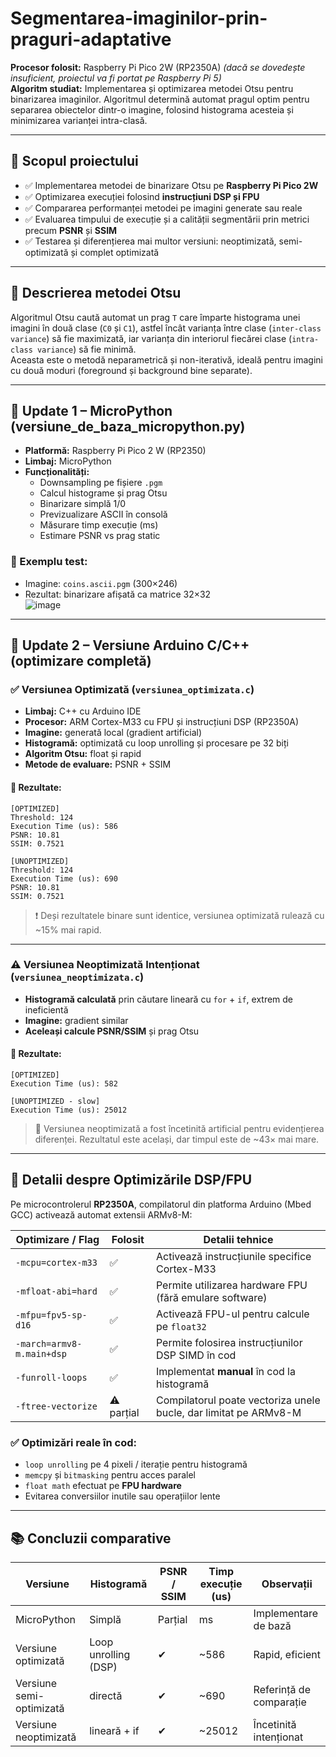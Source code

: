 
# Segmentarea-imaginilor-prin-praguri-adaptative

**Procesor folosit:** Raspberry Pi Pico 2W (RP2350A) *(dacă se dovedește insuficient, proiectul va fi portat pe Raspberry Pi 5)*  
**Algoritm studiat:** Implementarea și optimizarea metodei Otsu pentru binarizarea imaginilor. Algoritmul determină automat pragul optim pentru separarea obiectelor dintr-o imagine, folosind histograma acesteia și minimizarea varianței intra-clasă.

---

## 🎯 Scopul proiectului

- ✅ Implementarea metodei de binarizare Otsu pe **Raspberry Pi Pico 2W**
- ✅ Optimizarea execuției folosind **instrucțiuni DSP și FPU**
- ✅ Compararea performanței metodei pe imagini generate sau reale
- ✅ Evaluarea timpului de execuție și a calității segmentării prin metrici precum **PSNR** și **SSIM**
- ✅ Testarea și diferențierea mai multor versiuni: neoptimizată, semi-optimizată și complet optimizată

---

## 📖 Descrierea metodei Otsu

Algoritmul Otsu caută automat un prag `T` care împarte histograma unei imagini în două clase (`C0` și `C1`), astfel încât varianța între clase (`inter-class variance`) să fie maximizată, iar varianța din interiorul fiecărei clase (`intra-class variance`) să fie minimă.  
Aceasta este o metodă neparametrică și non-iterativă, ideală pentru imagini cu două moduri (foreground și background bine separate).

---

## 🔄 Update 1 – MicroPython (versiune_de_baza_micropython.py)
- **Platformă:** Raspberry Pi Pico 2 W (RP2350)
- **Limbaj:** MicroPython
- **Funcționalități:**
  - Downsampling pe fișiere `.pgm`
  - Calcul histograme și prag Otsu
  - Binarizare simplă 1/0
  - Previzualizare ASCII în consolă
  - Măsurare timp execuție (ms)
  - Estimare PSNR vs prag static

### 🧪 Exemplu test:
- Imagine: `coins.ascii.pgm` (300×246)
- Rezultat: binarizare afișată ca matrice 32×32  
  ![image](https://github.com/user-attachments/assets/810e69bf-d375-4f6a-ab9d-ce9417a2026e)

---

## 🔄 Update 2 – Versiune Arduino C/C++ (optimizare completă)

### ✅ Versiunea Optimizată (`versiunea_optimizata.c`)
- **Limbaj:** C++ cu Arduino IDE
- **Procesor:** ARM Cortex-M33 cu FPU și instrucțiuni DSP (RP2350A)
- **Imagine:** generată local (gradient artificial)
- **Histogramă:** optimizată cu loop unrolling și procesare pe 32 biți
- **Algoritm Otsu:** float și rapid
- **Metode de evaluare:** PSNR + SSIM

#### 🔎 Rezultate:
```
[OPTIMIZED]
Threshold: 124
Execution Time (us): 586
PSNR: 10.81
SSIM: 0.7521

[UNOPTIMIZED]
Threshold: 124
Execution Time (us): 690
PSNR: 10.81
SSIM: 0.7521
```

> ❗ Deși rezultatele binare sunt identice, versiunea optimizată rulează cu ~15% mai rapid.

---

### ⚠️ Versiunea Neoptimizată Intenționat (`versiunea_neoptimizata.c`)
- **Histogramă calculată** prin căutare lineară cu `for` + `if`, extrem de ineficientă
- **Imagine:** gradient similar
- **Aceleași calcule PSNR/SSIM** și prag Otsu

#### 🔎 Rezultate:
```
[OPTIMIZED]
Execution Time (us): 582

[UNOPTIMIZED - slow]
Execution Time (us): 25012
```

> 🔻 Versiunea neoptimizată a fost încetinită artificial pentru evidențierea diferenței. Rezultatul este același, dar timpul este de ~43× mai mare.

---

## 🔬 Detalii despre Optimizările DSP/FPU

Pe microcontrolerul **RP2350A**, compilatorul din platforma Arduino (Mbed GCC) activează automat extensii ARMv8-M:

| Optimizare / Flag          | Folosit | Detalii tehnice                                                                 |
|---------------------------|---------|----------------------------------------------------------------------------------|
| `-mcpu=cortex-m33`        | ✅      | Activează instrucțiunile specifice Cortex-M33                                   |
| `-mfloat-abi=hard`        | ✅      | Permite utilizarea hardware FPU (fără emulare software)                         |
| `-mfpu=fpv5-sp-d16`       | ✅      | Activează FPU-ul pentru calcule pe `float32`                                    |
| `-march=armv8-m.main+dsp` | ✅      | Permite folosirea instrucțiunilor DSP SIMD în cod                               |
| `-funroll-loops`          | ✅      | Implementat **manual** în cod la histogramă                                     |
| `-ftree-vectorize`        | ⚠️ parțial | Compilatorul poate vectoriza unele bucle, dar limitat pe ARMv8-M               |

### ✅ Optimizări reale în cod:
- `loop unrolling` pe 4 pixeli / iterație pentru histogramă
- `memcpy` și `bitmasking` pentru acces paralel
- `float math` efectuat pe **FPU hardware**
- Evitarea conversiilor inutile sau operațiilor lente

---

## 📚 Concluzii comparative

| Versiune                | Histogramă            | PSNR / SSIM | Timp execuție (us) | Observații                  |
|-------------------------|------------------------|-------------|--------------------|-----------------------------|
| MicroPython             | Simplă                 | Parțial     | ms                 | Implementare de bază        |
| Versiune optimizată     | Loop unrolling (DSP)   | ✔           | ~586               | Rapid, eficient             |
| Versiune semi-optimizată| directă                | ✔           | ~690               | Referință de comparație     |
| Versiune neoptimizată   | lineară + if           | ✔           | ~25012             | Încetinită intenționat      |
